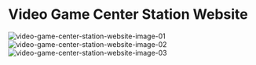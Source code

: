 # Video Game Center Station Website

![video-game-center-station-website-image-01](screenshots/video-game-center-station-website-image-01.png)
![video-game-center-station-website-image-02](screenshots/video-game-center-station-website-image-02.png)
![video-game-center-station-website-image-03](screenshots/video-game-center-station-website-image-03.png)